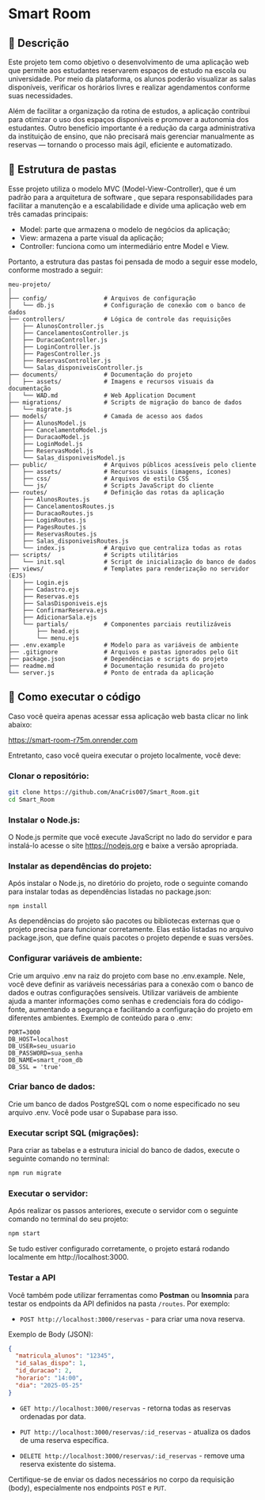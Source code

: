 # Smart Room
## 📜 Descrição

Este projeto tem como objetivo o desenvolvimento de uma aplicação web que permite aos estudantes reservarem espaços de estudo na escola ou universidade. Por meio da plataforma, os alunos poderão visualizar as salas disponíveis, verificar os horários livres e realizar agendamentos conforme suas necessidades.

Além de facilitar a organização da rotina de estudos, a aplicação contribui para otimizar o uso dos espaços disponíveis e promover a autonomia dos estudantes. Outro benefício importante é a redução da carga administrativa da instituição de ensino, que não precisará mais gerenciar manualmente as reservas — tornando o processo mais ágil, eficiente e automatizado.

## 📁 Estrutura de pastas

Esse projeto utiliza o modelo MVC (Model-View-Controller), que é um padrão para a arquitetura de software , que separa responsabilidades para facilitar a manutenção e a escalabilidade e divide uma aplicação web em três camadas principais:

- Model: parte que armazena o modelo de negócios da aplicação;
- View: armazena a parte visual da aplicação;
- Controller: funciona como um intermediário entre Model e View.

Portanto, a estrutura das pastas foi pensada de modo a seguir esse modelo, conforme mostrado a seguir:
```
meu-projeto/
│
├── config/                # Arquivos de configuração 
│   └── db.js              # Configuração de conexão com o banco de dados
├── controllers/           # Lógica de controle das requisições
│   ├── AlunosController.js
│   ├── CancelamentosController.js
│   ├── DuracaoController.js
│   ├── LoginController.js
│   ├── PagesController.js
│   ├── ReservasController.js
│   └── Salas_disponiveisController.js
├── documents/             # Documentação do projeto
│   ├── assets/            # Imagens e recursos visuais da documentação
│   └── WAD.md             # Web Application Document
├── migrations/            # Scripts de migração do banco de dados
│   └── migrate.js
├── models/                # Camada de acesso aos dados
│   ├── AlunosModel.js
│   ├── CancelamentoModel.js
│   ├── DuracaoModel.js
│   ├── LoginModel.js
│   ├── ReservasModel.js
│   └── Salas_disponiveisModel.js
├── public/                # Arquivos públicos acessíveis pelo cliente
│   ├── assets/            # Recursos visuais (imagens, ícones)
│   ├── css/               # Arquivos de estilo CSS
│   └── js/                # Scripts JavaScript do cliente
├── routes/                # Definição das rotas da aplicação
│   ├── AlunosRoutes.js
│   ├── CancelamentosRoutes.js
│   ├── DuracaoRoutes.js
│   ├── LoginRoutes.js
│   ├── PagesRoutes.js
│   ├── ReservasRoutes.js
│   ├── Salas_disponiveisRoutes.js
│   └── index.js           # Arquivo que centraliza todas as rotas
├── scripts/               # Scripts utilitários
│   └── init.sql           # Script de inicialização do banco de dados
├── views/                 # Templates para renderização no servidor (EJS)
│   ├── Login.ejs
│   ├── Cadastro.ejs
│   ├── Reservas.ejs
│   ├── SalasDisponiveis.ejs
│   ├── ConfirmarReserva.ejs
│   ├── AdicionarSala.ejs
│   └── partials/          # Componentes parciais reutilizáveis
│       ├── head.ejs
│       └── menu.ejs
├── .env.example           # Modelo para as variáveis de ambiente
├── .gitignore             # Arquivos e pastas ignorados pelo Git
├── package.json           # Dependências e scripts do projeto
├── readme.md              # Documentação resumida do projeto
└── server.js              # Ponto de entrada da aplicação
```

## 🔧 Como executar o código
Caso você queira apenas acessar essa aplicação web basta clicar no link abaixo:

https://smart-room-r75m.onrender.com

Entretanto, caso você queira executar o projeto localmente, você deve:
### Clonar o repositório:

```bash
git clone https://github.com/AnaCris007/Smart_Room.git
cd Smart_Room
```

### Instalar o Node.js:
O Node.js permite que você execute JavaScript no lado do servidor e para instalá-lo acesse o site https://nodejs.org e baixe a versão apropriada.

### Instalar as dependências do projeto:

Após instalar o Node.js, no diretório do projeto, rode o seguinte comando para instalar todas as dependências listadas no package.json:

```
npm install
```
As dependências do projeto são pacotes ou bibliotecas externas que o projeto precisa para funcionar corretamente. Elas estão listadas no arquivo package.json, que define quais pacotes o projeto depende e suas versões.

### Configurar variáveis de ambiente:
Crie um arquivo .env na raiz do projeto com base no .env.example. Nele, você deve definir as variáveis necessárias para a conexão com o banco de dados e outras configurações sensíveis. Utilizar variáveis de ambiente ajuda a manter informações como senhas e credenciais fora do código-fonte, aumentando a segurança e facilitando a configuração do projeto em diferentes ambientes.
Exemplo de conteúdo para o .env:

```
PORT=3000
DB_HOST=localhost
DB_USER=seu_usuario
DB_PASSWORD=sua_senha
DB_NAME=smart_room_db
DB_SSL = 'true'
```
### Criar banco de dados:

Crie um banco de dados PostgreSQL com o nome especificado no seu arquivo .env. Você pode usar o Supabase para isso.

### Executar script SQL (migrações):
Para criar as tabelas e a estrutura inicial do banco de dados, execute o seguinte comando no terminal:
```bash
npm run migrate
```

### Executar o servidor:
Após realizar os passos anteriores, execute o servidor com o seguinte comando no terminal do seu projeto:
```bash
npm start
```
Se tudo estiver configurado corretamente, o projeto estará rodando localmente em http://localhost:3000.

### Testar a API
Você também pode utilizar ferramentas como **Postman** ou **Insomnia** para testar os endpoints da API definidos na pasta `/routes`. Por exemplo:

- `POST http://localhost:3000/reservas` - para criar uma nova reserva.

Exemplo de Body (JSON):

```json
{
  "matricula_alunos": "12345",
  "id_salas_dispo": 1,
  "id_duracao": 2,
  "horario": "14:00",
  "dia": "2025-05-25"
}
```
- `GET http://localhost:3000/reservas` - retorna todas as reservas ordenadas por data.

- `PUT http://localhost:3000/reservas/:id_reservas` - atualiza os dados de uma reserva específica.

- `DELETE http://localhost:3000/reservas/:id_reservas` - remove uma reserva existente do sistema.

Certifique-se de enviar os dados necessários no corpo da requisição (body), especialmente nos endpoints `POST` e `PUT`.

